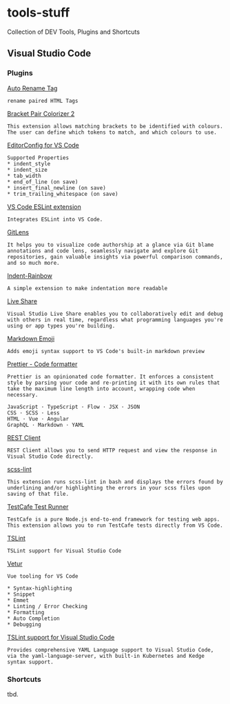 # tools-stuff

Collection of DEV Tools, Plugins and Shortcuts

## Visual Studio Code

### Plugins

[Auto Rename Tag](https://marketplace.visualstudio.com/items?itemName=formulahendry.auto-rename-tag)

    rename paired HTML Tags

[Bracket Pair Colorizer 2](https://marketplace.visualstudio.com/items?itemName=CoenraadS.bracket-pair-colorizer-2)

    This extension allows matching brackets to be identified with colours. The user can define which tokens to match, and which colours to use.

[EditorConfig for VS Code](https://marketplace.visualstudio.com/items?itemName=EditorConfig.EditorConfig)

    Supported Properties
    * indent_style
    * indent_size
    * tab_width
    * end_of_line (on save)
    * insert_final_newline (on save)
    * trim_trailing_whitespace (on save)

[VS Code ESLint extension](https://marketplace.visualstudio.com/items?itemName=dbaeumer.vscode-eslint)

    Integrates ESLint into VS Code.

[GitLens](https://marketplace.visualstudio.com/items?itemName=eamodio.gitlens)

    It helps you to visualize code authorship at a glance via Git blame annotations and code lens, seamlessly navigate and explore Git repositories, gain valuable insights via powerful comparison commands, and so much more.

[Indent-Rainbow](https://marketplace.visualstudio.com/items?itemName=oderwat.indent-rainbow)

    A simple extension to make indentation more readable

[Live Share](https://marketplace.visualstudio.com/items?itemName=MS-vsliveshare.vsliveshare)

    Visual Studio Live Share enables you to collaboratively edit and debug with others in real time, regardless what programming languages you're using or app types you're building.

[Markdown Emoji](https://marketplace.visualstudio.com/items?itemName=bierner.markdown-emoji)

    Adds emoji syntax support to VS Code's built-in markdown preview

[Prettier - Code formatter](https://marketplace.visualstudio.com/items?itemName=esbenp.prettier-vscode)

    Prettier is an opinionated code formatter. It enforces a consistent style by parsing your code and re-printing it with its own rules that take the maximum line length into account, wrapping code when necessary.

    JavaScript · TypeScript · Flow · JSX · JSON
    CSS · SCSS · Less
    HTML · Vue · Angular
    GraphQL · Markdown · YAML

[REST Client](https://marketplace.visualstudio.com/items?itemName=humao.rest-client)

    REST Client allows you to send HTTP request and view the response in Visual Studio Code directly.

[scss-lint](https://marketplace.visualstudio.com/items?itemName=adamwalzer.scss-lint)

    This extension runs scss-lint in bash and displays the errors found by underlining and/or highlighting the errors in your scss files upon saving of that file.

[TestCafe Test Runner](https://marketplace.visualstudio.com/items?itemName=romanresh.testcafe-test-runner)

    TestCafe is a pure Node.js end-to-end framework for testing web apps. This extension allows you to run TestCafe tests directly from VS Code.

[TSLint](https://marketplace.visualstudio.com/items?itemName=ms-vscode.vscode-typescript-tslint-plugin)

    TSLint support for Visual Studio Code

[Vetur](https://marketplace.visualstudio.com/items?itemName=octref.vetur)

    Vue tooling for VS Code

    * Syntax-highlighting
    * Snippet
    * Emmet
    * Linting / Error Checking
    * Formatting
    * Auto Completion
    * Debugging


[TSLint support for Visual Studio Code](https://marketplace.visualstudio.com/items?itemName=redhat.vscode-yaml)

    Provides comprehensive YAML Language support to Visual Studio Code, via the yaml-language-server, with built-in Kubernetes and Kedge syntax support.


### Shortcuts

tbd.